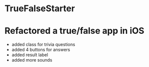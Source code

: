 # TrueFalseStarter
# Refactored a true/false app in iOS
- added class for trivia questions
- added 4 buttons for answers
- added result label
- added more sounds
